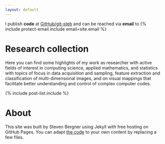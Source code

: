 ```yaml
---
layout: default
---
```


I publish **code** at [GitHub/git-steb](https://github.com/git-steb) and can be reached via **email** to {% include protect-email.include email=site.email %}

# [](#header-1) Research collection

Here you can find some highlights of my work as researcher with active fields of interest in computing science, applied mathematics, and statistics with topics of focus in data acquisition and sampling,
feature extraction and classification of multi-dimensional images,
and on visual mappings that facilitate better understanding and control of complex computer codes.

{% include post-list.include %}

# [](#header-1) About

This site was built by Steven Bergner using Jekyll with free hosting on GitHub Pages.
You can adapt [the code](https://github.com/stevenbergner/stevenbergner.github.io) to your own content by replacing a few files.
